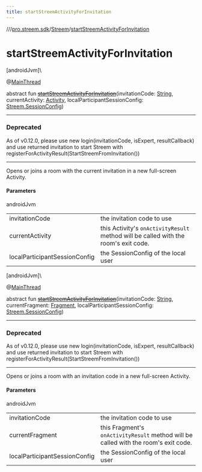 ```yaml
---
title: startStreemActivityForInvitation
---
```

//[<root>](../../../index.html)/[pro.streem.sdk](../index.html)/[Streem](index.html)/[startStreemActivityForInvitation](start-streem-activity-for-invitation.html)



# startStreemActivityForInvitation



[androidJvm]\




@[MainThread](https://developer.android.com/reference/kotlin/androidx/annotation/MainThread.html)



abstract fun [~~startStreemActivityForInvitation~~](start-streem-activity-for-invitation.html)(invitationCode: [String](https://kotlinlang.org/api/latest/jvm/stdlib/kotlin/-string/index.html), currentActivity: [Activity](https://developer.android.com/reference/kotlin/android/app/Activity.html), localParticipantSessionConfig: [Streem.SessionConfig](-session-config/index.html))

---

### Deprecated



As of v0.12.0, please use new login(invitationCode, isExpert, resultCallback) and use returned invitation to start Streem with registerForActivityResult(StartStreemFromInvitation())

---


Opens or joins a room with the current invitation in a new full-screen Activity.



#### Parameters


androidJvm

| | |
|---|---|
| invitationCode | the invitation code to use |
| currentActivity | this Activity's `onActivityResult` method will be called with the room's exit code. |
| localParticipantSessionConfig | the SessionConfig of the local user |





[androidJvm]\




@[MainThread](https://developer.android.com/reference/kotlin/androidx/annotation/MainThread.html)



abstract fun [~~startStreemActivityForInvitation~~](start-streem-activity-for-invitation.html)(invitationCode: [String](https://kotlinlang.org/api/latest/jvm/stdlib/kotlin/-string/index.html), currentFragment: [Fragment](https://developer.android.com/reference/kotlin/androidx/fragment/app/Fragment.html), localParticipantSessionConfig: [Streem.SessionConfig](-session-config/index.html))

---

### Deprecated



As of v0.12.0, please use new login(invitationCode, isExpert, resultCallback) and use returned invitation to start Streem with registerForActivityResult(StartStreemFromInvitation())

---


Opens or joins a room with an invitation code in a new full-screen Activity.



#### Parameters


androidJvm

| | |
|---|---|
| invitationCode | the invitation code to use |
| currentFragment | this Fragment's `onActivityResult` method will be called with the room's exit code. |
| localParticipantSessionConfig | the SessionConfig of the local user |




